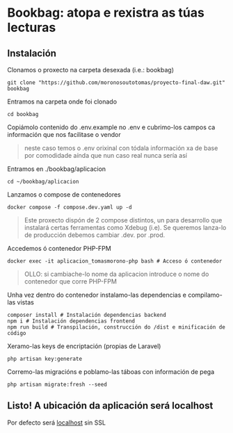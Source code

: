# Bookbag: atopa e rexistra as túas lecturas

## Instalación

Clonamos o proxecto na carpeta desexada (i.e.: bookbag)
```
git clone "https://github.com/moronosoutotomas/proyecto-final-daw.git" bookbag
```

Entramos na carpeta onde foi clonado
```
cd bookbag
```

Copiámolo contenido do .env.example no .env e cubrimo-los campos ca información que nos facilitase o vendor
> neste caso temos o .env orixinal con tódala información xa de base por comodidade aínda que nun caso real nunca sería así

Entramos en ./bookbag/aplicacion
```
cd ~/bookbag/aplicacion
```

Lanzamos o compose de contenedores
```
docker compose -f compose.dev.yaml up -d
```
> Este proxecto dispón de 2 compose distintos, un para desarrollo que instalará certas ferramentas como Xdebug (i.e).
> Se queremos lanza-lo de producción debemos cambiar .dev. por .prod.

Accedemos ó contenedor PHP-FPM 
```
docker exec -it aplicacion_tomasmorono-php bash # Acceso ó contenedor
```
> OLLO: si cambiache-lo nome da aplicacion introduce o nome do contenedor que corre PHP-FPM

Unha vez dentro do contenedor instalamo-las dependencias e compilamo-las vistas
```
composer install # Instalación dependencias backend
npm i # Instalación dependencias frontend
npm run build # Transpilación, construcción do /dist e minificación de código
```

Xeramo-las keys de encriptación (propias de Laravel)
```
php artisan key:generate
```

Corremo-las migracións e poblamo-las táboas con información de pega
```
php artisan migrate:fresh --seed
```

## Listo! A ubicación da aplicación será localhost
Por defecto será [localhost](http://localhost) sin SSL
